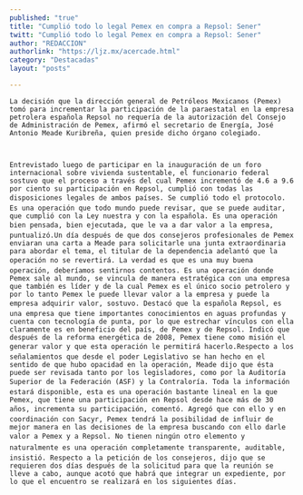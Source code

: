 ```yaml
---
published: "true"
title: "Cumplió todo lo legal Pemex en compra a Repsol: Sener"
twitt: "Cumplió todo lo legal Pemex en compra a Repsol: Sener"
author: "REDACCION"
authorlink: "https://ljz.mx/acercade.html"
category: "Destacadas"
layout: "posts"

---
```



  
    La decisión que la dirección general de Petróleos Mexicanos (Pemex) tomó para incrementar la participación de la paraestatal en la empresa petrolera española Repsol no requería de la autorización del Consejo de Administración de Pemex, afirmó el secretario de Energía, José Antonio Meade Kuribreña, quien preside dicho órgano colegiado.
  
  
  
    Entrevistado luego de participar en la inauguración de un foro internacional sobre vivienda sustentable, el funcionario federal sostuvo que el proceso a través del cual Pemex incrementó de 4.6 a 9.6 por ciento su participación en Repsol, cumplió con todas las disposiciones legales de ambos países. Se cumplió todo el protocolo. Es una operación que todo mundo puede revisar, que se puede auditar, que cumplió con la Ley nuestra y con la española. Es una operación bien pensada, bien ejecutada, que le va a dar valor a la empresa, puntualizó.Un día después de que dos consejeros profesionales de Pemex enviaran una carta a Meade para solicitarle una junta extraordinaria para abordar el tema, el titular de la dependencia adelantó que la operación no se revertirá. La verdad es que es una muy buena operación, deberíamos sentirnos contentos. Es una operación donde Pemex sale al mundo, se vincula de manera estratégica con una empresa que también es líder y de la cual Pemex es el único socio petrolero y por lo tanto Pemex le puede llevar valor a la empresa y puede la empresa adquirir valor, sostuvo. Destacó que la española Repsol, es una empresa que tiene importantes conocimientos en aguas profundas y cuenta con tecnología de punta, por lo que estrechar vínculos con ella claramente es en beneficio del país, de Pemex y de Repsol. Indicó que después de la reforma energética de 2008, Pemex tiene como misión el generar valor y que esta operación le permitirá hacerlo.Respecto a los señalamientos que desde el poder Legislativo se han hecho en el sentido de que hubo opacidad en la operación, Meade dijo que ésta puede ser revisada tanto por los legisladores, como por la Auditoría Superior de la Federación (ASF) y la Contraloría. Toda la información estará disponible, esta es una operación bastante lineal en la que Pemex, que tiene una participación en Repsol desde hace más de 30 años, incrementa su participación, comentó. Agregó que con ello y en coordinación con Sacyr, Pemex tendrá la posibilidad de influir de mejor manera en las decisiones de la empresa buscando con ello darle valor a Pemex y a Repsol. No tienen ningún otro elemento y naturalmente es una operación completamente transparente, auditable, insistió. Respecto a la petición de los consejeros, dijo que se requieren dos días después de la solicitud para que la reunión se lleve a cabo, aunque acotó que habrá que integrar un expediente, por lo que el encuentro se realizará en los siguientes días.
  

